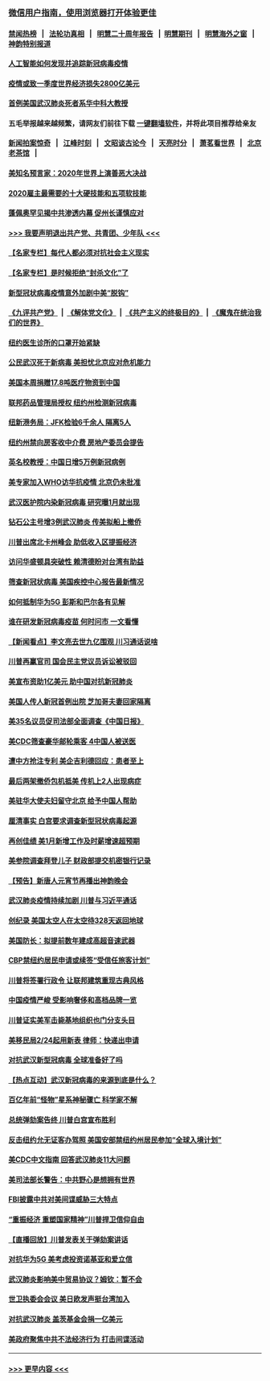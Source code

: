 ### [微信用户指南，使用浏览器打开体验更佳](https://github.com/gfw-breaker/banned-news1/blob/master/indexes/wechat-guide.md?t=0)
#### [禁闻热榜](热点新闻.md?t=0)  &nbsp;&nbsp;|&nbsp;&nbsp; [法轮功真相](https://github.com/gfw-breaker/truth/blob/master/README.md?t=0) &nbsp;&nbsp;|&nbsp;&nbsp; [明慧二十周年报告](https://github.com/gfw-breaker/mh-reports/blob/master/README.md?t=0) &nbsp;&nbsp;|&nbsp;&nbsp;[明慧期刊](https://github.com/gfw-breaker/mh-qikan) &nbsp;&nbsp;|&nbsp;&nbsp; [明慧海外之窗](https://github.com/gfw-breaker/mh-news/blob/master/README.md?t=0) &nbsp;&nbsp;|&nbsp;&nbsp; [神韵特别报道](https://github.com/gfw-breaker/mh-news/blob/master/shenyun.md?t=0)
#### [人工智能如何发现并追踪新冠病毒疫情](../pages/nsc412/n11856398.md?t=02100622) 
#### [疫情或致一季度世界经济损失2800亿美元](../pages/nsc412/n11855639.md?t=02100622) 
#### [首例美国武汉肺炎死者系华中科大教授](../pages/nsc412/n11855500.md?t=02100622) 
#### 五毛举报越来越频繁，请网友们前往下载 [一键翻墙软件](https://github.com/gfw-breaker/ssr-accounts)，并将此项目推荐给亲友
#### [新闻拍案惊奇](https://github.com/gfw-breaker/banned-news1/blob/master/pages/link4.md) &nbsp;&nbsp;|&nbsp;&nbsp; [江峰时刻](https://github.com/gfw-breaker/banned-news1/blob/master/pages/link4.md) &nbsp;&nbsp;|&nbsp;&nbsp; [文昭谈古论今](https://github.com/gfw-breaker/banned-news1/blob/master/pages/link4.md) &nbsp;&nbsp;|&nbsp;&nbsp; [天亮时分](https://github.com/gfw-breaker/banned-news1/blob/master/pages/link4.md) &nbsp;&nbsp;|&nbsp;&nbsp; [萧茗看世界](https://github.com/gfw-breaker/banned-news1/blob/master/pages/link4.md) &nbsp;&nbsp;|&nbsp;&nbsp; [北京老茶馆](https://github.com/gfw-breaker/banned-news1/blob/master/pages/link4.md) &nbsp;&nbsp;|&nbsp;&nbsp; 
#### [美知名预言家：2020年世界上演善恶大决战](../pages/nsc412/n11855418.md?t=02100622) 
#### [2020雇主最需要的十大硬技能和五项软技能](../pages/nsc412/n11850953.md?t=02100622) 
#### [蓬佩奥罕见揭中共渗透内幕 促州长谨慎应对](../pages/nsc412/n11854685.md?t=02100622) 
#### [>>> 我要声明退出共产党、共青团、少年队 <<<](https://github.com/begood0513/goodnews/blob/master/quit/letter.md) 
#### [【名家专栏】每代人都必须对抗社会主义现实](../pages/nsc412/n11831412.md?t=02100622) 
#### [【名家专栏】是时候拒绝“封杀文化”了](../pages/nsc412/n11814093.md?t=02100622) 
#### [新型冠状病毒疫情意外加剧中美“脱钩”](../pages/nsc412/n11854475.md?t=02100622) 
#### [《九评共产党》](https://github.com/begood0513/9ping.md/blob/master/README.md) &nbsp;|&nbsp; [《解体党文化》](../../../../jtdwh.md/blob/master/README.md)  &nbsp;|&nbsp; [《共产主义的终极目的》](../../../../gczydzjmd.md/blob/master/README.md) &nbsp;|&nbsp; [《魔鬼在统治我们的世界》](../../../../mgztzwmdsj.md/blob/master/README.md) 
#### [纽约医生诊所的口罩开始紧缺](../pages/nsc412/n11853364.md?t=02100622) 
#### [公民武汉死于新病毒 美担忧北京应对危机能力](../pages/nsc412/n11854331.md?t=02100622) 
#### [美国本周捐赠17.8吨医疗物资到中国](../pages/nsc412/n11854269.md?t=02100622) 
#### [联邦药品管理局授权  纽约州检测新冠病毒](../pages/nsc412/n11853371.md?t=02100622) 
#### [纽新港务局：JFK检验6千余人  隔离5人](../pages/nsc412/n11853366.md?t=02100622) 
#### [纽约州禁向房客收中介费  房地产委员会提告](../pages/nsc412/n11853360.md?t=02100622) 
#### [英名校教授：中国日增5万例新冠病例](../pages/nsc412/n11854174.md?t=02100622) 
#### [美专家加入WHO访华抗疫情 北京仍未批准](../pages/nsc412/n11854043.md?t=02100622) 
#### [武汉医护院内染新冠病毒 研究曝1月就出现](../pages/nsc412/n11852928.md?t=02100622) 
#### [钻石公主号增3例武汉肺炎 传美拟船上撤侨](../pages/nsc412/n11853240.md?t=02100622) 
#### [川普出席北卡州峰会 助低收入区提振经济](../pages/nsc412/n11853232.md?t=02100622) 
#### [访问华盛顿具突破性 赖清德盼对台湾有助益](../pages/nsc412/n11853129.md?t=02100622) 
#### [筛查新冠状病毒 美国疾控中心报告最新情况](../pages/nsc412/n11853070.md?t=02100622) 
#### [如何抵制华为5G 彭斯和巴尔各有见解](../pages/nsc412/n11852535.md?t=02100622) 
#### [谁在研发新冠病毒疫苗 何时问市 一文看懂](../pages/nsc412/n11852840.md?t=02100622) 
#### [【新闻看点】李文亮去世九亿围观 川习通话说啥](../pages/nsc412/n11852360.md?t=02100622) 
#### [川普再赢官司 国会民主党议员诉讼被驳回](../pages/nsc412/n11852287.md?t=02100622) 
#### [美宣布资助1亿美元 助中国对抗新冠肺炎](../pages/nsc412/n11852531.md?t=02100622) 
#### [美国人传人新冠首例出院 芝加哥夫妻回家隔离](../pages/nsc412/n11852452.md?t=02100622) 
#### [美35名议员促司法部全面调查《中国日报》](../pages/nsc412/n11852435.md?t=02100622) 
#### [美CDC筛查豪华邮轮乘客 4中国人被送医](../pages/nsc412/n11852085.md?t=02100622) 
#### [遭中方抢注专利 美企吉利德回应：患者至上](../pages/nsc412/n11852037.md?t=02100622) 
#### [最后两架撤侨包机抵美 传机上2人出现病症](../pages/nsc412/n11852173.md?t=02100622) 
#### [美驻华大使夫妇留守北京 给予中国人帮助](../pages/nsc412/n11852165.md?t=02100622) 
#### [厘清事实 白宫要求调查新型冠状病毒起源](../pages/nsc412/n11852106.md?t=02100622) 
#### [再创佳绩 美1月新增工作及时薪增速超预期](../pages/nsc412/n11852174.md?t=02100622) 
#### [美参院调查拜登儿子 财政部提交机密银行记录](../pages/nsc412/n11851808.md?t=02100622) 
#### [【预告】新唐人元宵节再播出神韵晚会](../pages/nsc412/n11843192.md?t=02100622) 
#### [武汉肺炎疫情持续加剧 川普与习近平通话](../pages/nsc412/n11851613.md?t=02100622) 
#### [创纪录 美国太空人在太空待328天返回地球](../pages/nsc412/n11851266.md?t=02100622) 
#### [美国防长：拟提前数年建成高超音速武器](../pages/nsc412/n11850959.md?t=02100622) 
#### [CBP禁纽约居民申请或续签“受信任旅客计划”](../pages/nsc412/n11850857.md?t=02100622) 
#### [川普将签署行政令 让联邦建筑重现古典风格](../pages/nsc412/n11850654.md?t=02100622) 
#### [中国疫情严峻 受影响奢侈和高档品牌一览](../pages/nsc412/n11850319.md?t=02100622) 
#### [川普证实美军击毙基地组织也门分支头目](../pages/nsc412/n11850383.md?t=02100622) 
#### [美移民局2/24起用新表 律师：快递出申请](../pages/nsc412/n11848220.md?t=02100622) 
#### [对抗武汉新型冠病毒 全球准备好了吗](../pages/nsc412/n11850142.md?t=02100622) 
#### [【热点互动】武汉新冠病毒的来源到底是什么？](../pages/nsc412/n11849749.md?t=02100622) 
#### [百亿年前“怪物”星系神秘骤亡 科学家不解](../pages/nsc412/n11849863.md?t=02100622) 
#### [总统弹劾案告终 川普白宫宣布胜利](../pages/nsc412/n11849985.md?t=02100622) 
#### [反击纽约允无证客办驾照  美国安部禁纽约州居民参加“全球入境计划”](../pages/nsc412/n11849828.md?t=02100622) 
#### [美CDC中文指南 回答武汉肺炎11大问题](../pages/nsc412/n11849703.md?t=02100622) 
#### [美司法部长警告：中共野心是想拥有世界](../pages/nsc412/n11849769.md?t=02100622) 
#### [FBI披露中共对美间谍威胁三大特点](../pages/nsc412/n11849700.md?t=02100622) 
#### [“重振经济 重塑国家精神”川普捍卫信仰自由](../pages/nsc412/n11849641.md?t=02100622) 
#### [【直播回放】川普发表关于弹劾案讲话](../pages/nsc412/n11849472.md?t=02100622) 
#### [对抗华为5G 美考虑投资诺基亚和爱立信](../pages/nsc412/n11849510.md?t=02100622) 
#### [武汉肺炎影响美中贸易协议？姆钦：暂不会](../pages/nsc412/n11849497.md?t=02100622) 
#### [世卫执委会会议 美日欧发声挺台湾加入](../pages/nsc412/n11849433.md?t=02100622) 
#### [对抗武汉肺炎 盖茨基金会捐一亿美元](../pages/nsc412/n11848953.md?t=02100622) 
#### [美政府聚焦中共不法经济行为 打击间谍活动](../pages/nsc412/n11849322.md?t=02100622) 

----
#### [ >>> 更早内容 <<< ](../indexes/nsc412-earlier.md)
